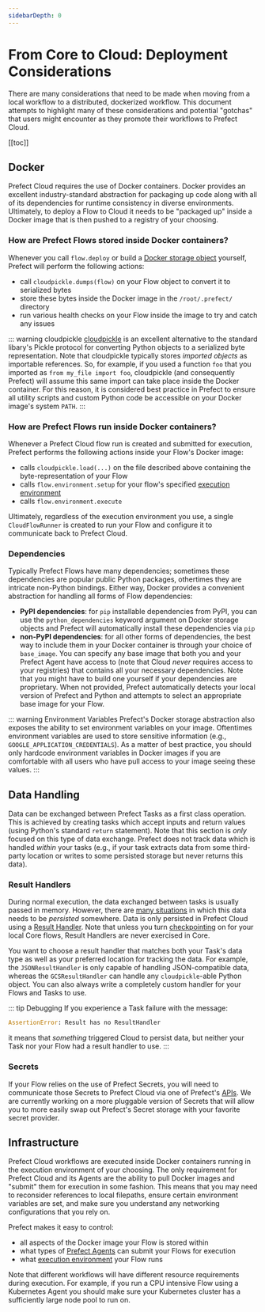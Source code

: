 ```yaml
---
sidebarDepth: 0
---
```


# From Core to Cloud: Deployment Considerations

There are many considerations that need to be made when moving from a local workflow to a distributed, dockerized workflow.  This document attempts to highlight many of these considerations and potential "gotchas" that users might encounter as they promote their workflows to Prefect Cloud.

[[toc]]

## Docker

Prefect Cloud requires the use of Docker containers.  Docker provides an excellent industry-standard abstraction for packaging up code along with all of its dependencies for runtime consistency in diverse environments.  Ultimately, to deploy a Flow to Cloud it needs to be "packaged up" inside a Docker image that is then pushed to a registry of your choosing.  

### How are Prefect Flows stored inside Docker containers?

Whenever you call `flow.deploy` or build a [Docker storage object](../api/unreleased/environments/storage.html#docker) yourself, Prefect will perform the following actions:

- call `cloudpickle.dumps(flow)` on your Flow object to convert it to serialized bytes
- store these bytes inside the Docker image in the `/root/.prefect/` directory
- run various health checks on your Flow inside the image to try and catch any issues

::: warning cloudpickle
[cloudpickle](https://github.com/cloudpipe/cloudpickle) is an excellent alternative to the standard libary's Pickle protocol for converting Python objects to a serialized byte representation.  Note that cloudpickle typically stores _imported objects_ as importable references.  So, for example, if you used a function `foo` that you imported as `from my_file import foo`, cloudpickle (and consequently Prefect) will assume this same import can take place inside the Docker container.  For this reason, it is considered best practice in Prefect to ensure all utility scripts and custom Python code be accessible on your Docker image's system `PATH`.
:::

### How are Prefect Flows run inside Docker containers?

Whenever a Prefect Cloud flow run is created and submitted for execution, Prefect performs the following actions inside your Flow's Docker image:
- calls `cloudpickle.load(...)` on the file described above containing the byte-representation of your Flow
- calls `flow.environment.setup` for your flow's specified [execution environment](../api/unreleased/environments/execution.html)
- calls `flow.environment.execute` 

Ultimately, regardless of the execution environment you use, a single `CloudFlowRunner` is created to run your Flow and configure it to communicate back to Prefect Cloud.

### Dependencies

Typically Prefect Flows have many dependencies; sometimes these dependencies are popular public Python packages, othertimes they are intricate non-Python bindings.  Either way, Docker provides a convenient abstraction for handling all forms of Flow dependencies:

- **PyPI dependencies**: for `pip` installable dependencies from PyPI, you can use the `python_dependencies` keyword argument on Docker storage objects and Prefect will automatically install these dependencies via `pip`
- **non-PyPI dependencies**: for all other forms of dependencies, the best way to include them in your Docker container is through your choice of `base_image`.  You can specify any base image that both you and your Prefect Agent have access to (note that Cloud _never_ requires access to your registries) that contains all your necessary dependencies.  Note that you might have to build one yourself if your dependencies are proprietary.  When not provided, Prefect automatically detects your local version of Prefect and Python and attempts to select an appropriate base image for your Flow.

::: warning Environment Variables
Prefect's Docker storage abstraction also exposes the ability to set environment variables on your image.  Oftentimes environment variables are used to store sensitive information (e.g., `GOOGLE_APPLICATION_CREDENTIALS`).  As a matter of best practice, you should only hardcode environment variables in Docker images if you are comfortable with all users who have pull access to your image seeing these values.
:::

## Data Handling

Data can be exchanged between Prefect Tasks as a first class operation.  This is achieved by creating tasks which accept inputs and return values (using Python's standard `return` statement).  Note that this section is _only_ focused on this type of data exchange.  Prefect does not track data which is handled _within_ your tasks (e.g., if your task extracts data from some third-party location or writes to some persisted storage but never returns this data).

### Result Handlers

During normal execution, the data exchanged between tasks is usually passed in memory.  However, there are [many situations](dataflow.html#when-is-data-persisted) in which this data needs to be _persisted_ somewhere.  Data is only persisted in Prefect Cloud using a [Result Handler](../core/concepts/results.html). Note that unless you turn [checkpointing](../core/concepts/persistence.html#checkpointing) on for your local Core flows, Result Handlers are never exercised in Core.

You want to choose a result handler that matches both your Task's data type as well as your preferred location for tracking the data.  For example, the `JSONResultHandler` is only capable of handling JSON-compatible data, whereas the `GCSResultHandler` can handle any `cloudpickle`-able Python object.  You can also always write a completely custom handler for your Flows and Tasks to use.

::: tip Debugging
If you experience a Task failure with the message:
```python
AssertionError: Result has no ResultHandler
```
it means that _something_ triggered Cloud to persist data, but neither your Task nor your Flow had a result handler to use.
:::

### Secrets

If your Flow relies on the use of Prefect Secrets, you will need to communicate those Secrets to Prefect Cloud via one of Prefect's [APIs](concepts/secrets.html#cloud-execution).  We are currently working on a more pluggable version of Secrets that will allow you to more easily swap out Prefect's Secret storage with your favorite secret provider.

## Infrastructure

Prefect Cloud workflows are executed inside Docker containers running in the execution environment of your choosing.  The only requirement for Prefect Cloud and its Agents are the ability to pull Docker images and "submit" them for execution in some fashion. This means that you may need to reconsider references to local filepaths, ensure certain environment variables are set, and make sure you understand any networking configurations that you rely on. 

Prefect makes it easy to control:
- all aspects of the Docker image your Flow is stored within
- what types of [Prefect Agents](agent/overview.html) can submit your Flows for execution
- what [execution environment](../api/unreleased/environments/execution.html) your Flow runs

Note that different workflows will have different resource requirements during execution.  For example, if you run a CPU intensive Flow using a Kubernetes Agent you should make sure your Kubernetes cluster has a sufficiently large node pool to run on.
